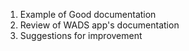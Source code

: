 1. Example of Good documentation
2. Review of WADS app's documentation
3. Suggestions for improvement